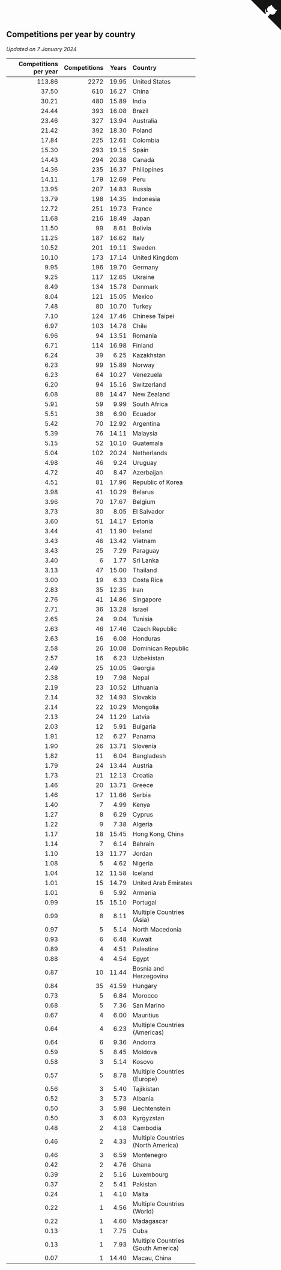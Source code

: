 ## Competitions per year by country

*Updated on  7 January 2024*

| Competitions per year | Competitions | Years | Country |
| ---: | ---: | ---: | :--- |
| 113.86 | 2272 | 19.95 | United States |
| 37.50 | 610 | 16.27 | China |
| 30.21 | 480 | 15.89 | India |
| 24.44 | 393 | 16.08 | Brazil |
| 23.46 | 327 | 13.94 | Australia |
| 21.42 | 392 | 18.30 | Poland |
| 17.84 | 225 | 12.61 | Colombia |
| 15.30 | 293 | 19.15 | Spain |
| 14.43 | 294 | 20.38 | Canada |
| 14.36 | 235 | 16.37 | Philippines |
| 14.11 | 179 | 12.69 | Peru |
| 13.95 | 207 | 14.83 | Russia |
| 13.79 | 198 | 14.35 | Indonesia |
| 12.72 | 251 | 19.73 | France |
| 11.68 | 216 | 18.49 | Japan |
| 11.50 | 99 | 8.61 | Bolivia |
| 11.25 | 187 | 16.62 | Italy |
| 10.52 | 201 | 19.11 | Sweden |
| 10.10 | 173 | 17.14 | United Kingdom |
| 9.95 | 196 | 19.70 | Germany |
| 9.25 | 117 | 12.65 | Ukraine |
| 8.49 | 134 | 15.78 | Denmark |
| 8.04 | 121 | 15.05 | Mexico |
| 7.48 | 80 | 10.70 | Turkey |
| 7.10 | 124 | 17.46 | Chinese Taipei |
| 6.97 | 103 | 14.78 | Chile |
| 6.96 | 94 | 13.51 | Romania |
| 6.71 | 114 | 16.98 | Finland |
| 6.24 | 39 | 6.25 | Kazakhstan |
| 6.23 | 99 | 15.89 | Norway |
| 6.23 | 64 | 10.27 | Venezuela |
| 6.20 | 94 | 15.16 | Switzerland |
| 6.08 | 88 | 14.47 | New Zealand |
| 5.91 | 59 | 9.99 | South Africa |
| 5.51 | 38 | 6.90 | Ecuador |
| 5.42 | 70 | 12.92 | Argentina |
| 5.39 | 76 | 14.11 | Malaysia |
| 5.15 | 52 | 10.10 | Guatemala |
| 5.04 | 102 | 20.24 | Netherlands |
| 4.98 | 46 | 9.24 | Uruguay |
| 4.72 | 40 | 8.47 | Azerbaijan |
| 4.51 | 81 | 17.96 | Republic of Korea |
| 3.98 | 41 | 10.29 | Belarus |
| 3.96 | 70 | 17.67 | Belgium |
| 3.73 | 30 | 8.05 | El Salvador |
| 3.60 | 51 | 14.17 | Estonia |
| 3.44 | 41 | 11.90 | Ireland |
| 3.43 | 46 | 13.42 | Vietnam |
| 3.43 | 25 | 7.29 | Paraguay |
| 3.40 | 6 | 1.77 | Sri Lanka |
| 3.13 | 47 | 15.00 | Thailand |
| 3.00 | 19 | 6.33 | Costa Rica |
| 2.83 | 35 | 12.35 | Iran |
| 2.76 | 41 | 14.86 | Singapore |
| 2.71 | 36 | 13.28 | Israel |
| 2.65 | 24 | 9.04 | Tunisia |
| 2.63 | 46 | 17.46 | Czech Republic |
| 2.63 | 16 | 6.08 | Honduras |
| 2.58 | 26 | 10.08 | Dominican Republic |
| 2.57 | 16 | 6.23 | Uzbekistan |
| 2.49 | 25 | 10.05 | Georgia |
| 2.38 | 19 | 7.98 | Nepal |
| 2.19 | 23 | 10.52 | Lithuania |
| 2.14 | 32 | 14.93 | Slovakia |
| 2.14 | 22 | 10.29 | Mongolia |
| 2.13 | 24 | 11.29 | Latvia |
| 2.03 | 12 | 5.91 | Bulgaria |
| 1.91 | 12 | 6.27 | Panama |
| 1.90 | 26 | 13.71 | Slovenia |
| 1.82 | 11 | 6.04 | Bangladesh |
| 1.79 | 24 | 13.44 | Austria |
| 1.73 | 21 | 12.13 | Croatia |
| 1.46 | 20 | 13.71 | Greece |
| 1.46 | 17 | 11.66 | Serbia |
| 1.40 | 7 | 4.99 | Kenya |
| 1.27 | 8 | 6.29 | Cyprus |
| 1.22 | 9 | 7.38 | Algeria |
| 1.17 | 18 | 15.45 | Hong Kong, China |
| 1.14 | 7 | 6.14 | Bahrain |
| 1.10 | 13 | 11.77 | Jordan |
| 1.08 | 5 | 4.62 | Nigeria |
| 1.04 | 12 | 11.58 | Iceland |
| 1.01 | 15 | 14.79 | United Arab Emirates |
| 1.01 | 6 | 5.92 | Armenia |
| 0.99 | 15 | 15.10 | Portugal |
| 0.99 | 8 | 8.11 | Multiple Countries (Asia) |
| 0.97 | 5 | 5.14 | North Macedonia |
| 0.93 | 6 | 6.48 | Kuwait |
| 0.89 | 4 | 4.51 | Palestine |
| 0.88 | 4 | 4.54 | Egypt |
| 0.87 | 10 | 11.44 | Bosnia and Herzegovina |
| 0.84 | 35 | 41.59 | Hungary |
| 0.73 | 5 | 6.84 | Morocco |
| 0.68 | 5 | 7.36 | San Marino |
| 0.67 | 4 | 6.00 | Mauritius |
| 0.64 | 4 | 6.23 | Multiple Countries (Americas) |
| 0.64 | 6 | 9.36 | Andorra |
| 0.59 | 5 | 8.45 | Moldova |
| 0.58 | 3 | 5.14 | Kosovo |
| 0.57 | 5 | 8.78 | Multiple Countries (Europe) |
| 0.56 | 3 | 5.40 | Tajikistan |
| 0.52 | 3 | 5.73 | Albania |
| 0.50 | 3 | 5.98 | Liechtenstein |
| 0.50 | 3 | 6.03 | Kyrgyzstan |
| 0.48 | 2 | 4.18 | Cambodia |
| 0.46 | 2 | 4.33 | Multiple Countries (North America) |
| 0.46 | 3 | 6.59 | Montenegro |
| 0.42 | 2 | 4.76 | Ghana |
| 0.39 | 2 | 5.16 | Luxembourg |
| 0.37 | 2 | 5.41 | Pakistan |
| 0.24 | 1 | 4.10 | Malta |
| 0.22 | 1 | 4.56 | Multiple Countries (World) |
| 0.22 | 1 | 4.60 | Madagascar |
| 0.13 | 1 | 7.75 | Cuba |
| 0.13 | 1 | 7.93 | Multiple Countries (South America) |
| 0.07 | 1 | 14.40 | Macau, China |


<a href="https://github.com/jonatanklosko/wca_statistics" class="github-corner" aria-label="View source on Github"><svg width="80" height="80" viewBox="0 0 250 250" style="fill:#151513; color:#fff; position: absolute; top: 0; border: 0; right: 0;" aria-hidden="true"><path d="M0,0 L115,115 L130,115 L142,142 L250,250 L250,0 Z"></path><path d="M128.3,109.0 C113.8,99.7 119.0,89.6 119.0,89.6 C122.0,82.7 120.5,78.6 120.5,78.6 C119.2,72.0 123.4,76.3 123.4,76.3 C127.3,80.9 125.5,87.3 125.5,87.3 C122.9,97.6 130.6,101.9 134.4,103.2" fill="currentColor" style="transform-origin: 130px 106px;" class="octo-arm"></path><path d="M115.0,115.0 C114.9,115.1 118.7,116.5 119.8,115.4 L133.7,101.6 C136.9,99.2 139.9,98.4 142.2,98.6 C133.8,88.0 127.5,74.4 143.8,58.0 C148.5,53.4 154.0,51.2 159.7,51.0 C160.3,49.4 163.2,43.6 171.4,40.1 C171.4,40.1 176.1,42.5 178.8,56.2 C183.1,58.6 187.2,61.8 190.9,65.4 C194.5,69.0 197.7,73.2 200.1,77.6 C213.8,80.2 216.3,84.9 216.3,84.9 C212.7,93.1 206.9,96.0 205.4,96.6 C205.1,102.4 203.0,107.8 198.3,112.5 C181.9,128.9 168.3,122.5 157.7,114.1 C157.9,116.9 156.7,120.9 152.7,124.9 L141.0,136.5 C139.8,137.7 141.6,141.9 141.8,141.8 Z" fill="currentColor" class="octo-body"></path></svg></a><style>.github-corner:hover .octo-arm{animation:octocat-wave 560ms ease-in-out}@keyframes octocat-wave{0%,100%{transform:rotate(0)}20%,60%{transform:rotate(-25deg)}40%,80%{transform:rotate(10deg)}}@media (max-width:500px){.github-corner:hover .octo-arm{animation:none}.github-corner .octo-arm{animation:octocat-wave 560ms ease-in-out}}</style>
